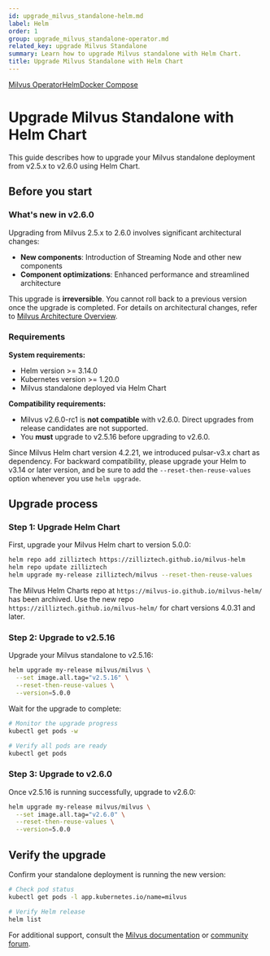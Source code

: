 ```yaml
---
id: upgrade_milvus_standalone-helm.md
label: Helm
order: 1
group: upgrade_milvus_standalone-operator.md
related_key: upgrade Milvus Standalone
summary: Learn how to upgrade Milvus standalone with Helm Chart.
title: Upgrade Milvus Standalone with Helm Chart
---
```


<div class="tab-wrapper"><a href="upgrade_milvus_standalone-operator.md" class=''>Milvus Operator</a><a href="upgrade_milvus_standalone-helm.md" class='active '>Helm</a><a href="upgrade_milvus_standalone-docker.md" class=''>Docker Compose</a></div>


# Upgrade Milvus Standalone with Helm Chart

This guide describes how to upgrade your Milvus standalone deployment from v2.5.x to v2.6.0 using Helm Chart.

## Before you start

### What's new in v2.6.0

Upgrading from Milvus 2.5.x to 2.6.0 involves significant architectural changes:

- **New components**: Introduction of Streaming Node and other new components
- **Component optimizations**: Enhanced performance and streamlined architecture

<div class="alert note">
This upgrade is <strong>irreversible</strong>. You cannot roll back to a previous version once the upgrade is completed. For details on architectural changes, refer to <a href="architecture_overview.md">Milvus Architecture Overview</a>.
</div>

### Requirements

**System requirements:**
- Helm version >= 3.14.0
- Kubernetes version >= 1.20.0
- Milvus standalone deployed via Helm Chart

**Compatibility requirements:**
- Milvus v2.6.0-rc1 is **not compatible** with v2.6.0. Direct upgrades from release candidates are not supported.
- You **must** upgrade to v2.5.16 before upgrading to v2.6.0.

<div class="alert note">
Since Milvus Helm chart version 4.2.21, we introduced pulsar-v3.x chart as dependency. For backward compatibility, please upgrade your Helm to v3.14 or later version, and be sure to add the <code>--reset-then-reuse-values</code> option whenever you use <code>helm upgrade</code>.
</div>

## Upgrade process

### Step 1: Upgrade Helm Chart

First, upgrade your Milvus Helm chart to version 5.0.0:

```bash
helm repo add zilliztech https://zilliztech.github.io/milvus-helm
helm repo update zilliztech
helm upgrade my-release zilliztech/milvus --reset-then-reuse-values
```

<div class="alert note">
The Milvus Helm Charts repo at <code>https://milvus-io.github.io/milvus-helm/</code> has been archived. Use the new repo <code>https://zilliztech.github.io/milvus-helm/</code> for chart versions 4.0.31 and later.
</div>

### Step 2: Upgrade to v2.5.16

Upgrade your Milvus standalone to v2.5.16:

```bash
helm upgrade my-release milvus/milvus \
  --set image.all.tag="v2.5.16" \
  --reset-then-reuse-values \
  --version=5.0.0
```

Wait for the upgrade to complete:

```bash
# Monitor the upgrade progress
kubectl get pods -w

# Verify all pods are ready
kubectl get pods
```

### Step 3: Upgrade to v2.6.0

Once v2.5.16 is running successfully, upgrade to v2.6.0:

```bash
helm upgrade my-release milvus/milvus \
  --set image.all.tag="v2.6.0" \
  --reset-then-reuse-values \
  --version=5.0.0
```

## Verify the upgrade

Confirm your standalone deployment is running the new version:

```bash
# Check pod status
kubectl get pods -l app.kubernetes.io/name=milvus

# Verify Helm release
helm list
```

For additional support, consult the [Milvus documentation](https://milvus.io/docs) or [community forum](https://github.com/milvus-io/milvus/discussions).
